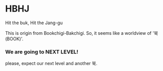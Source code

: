 # HBHJ
Hit the buk, Hit the Jang-gu

This is origin from Bookchigi-Bakchigi. So, it seems like a worldview of '북(BOOK)'.

### We are going to NEXT LEVEL!

please, expect our next level and another 북.
